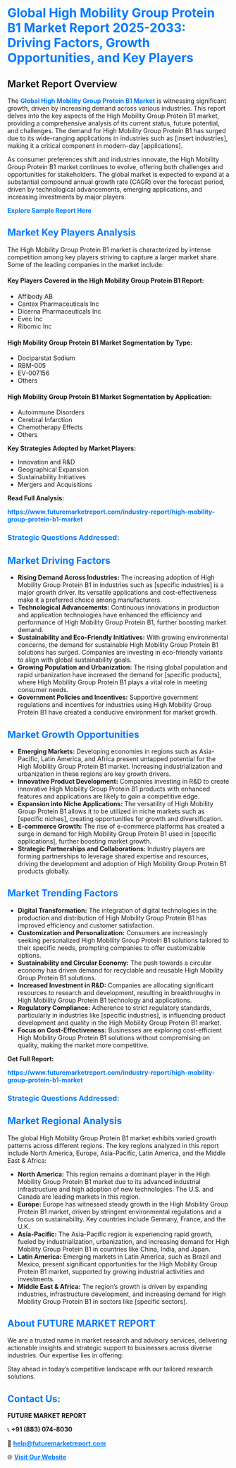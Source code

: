 <h1 style="color: #007BFF;">Global High Mobility Group Protein B1 Market Report 2025-2033: Driving Factors, Growth Opportunities, and Key Players</h1>

<section id="overview">
<h2>Market Report Overview</h2>
<p>The <a href="https://www.futuremarketreport.com/industry-report/high-mobility-group-protein-b1-market" style="color: #007BFF; text-decoration: none;"><strong>Global High Mobility Group Protein B1 Market</strong></a> is witnessing significant growth, driven by increasing demand across various industries. This report delves into the key aspects of the High Mobility Group Protein B1 market, providing a comprehensive analysis of its current status, future potential, and challenges. The demand for High Mobility Group Protein B1 has surged due to its wide-ranging applications in industries such as [insert industries], making it a critical component in modern-day [applications].</p>
<p>As consumer preferences shift and industries innovate, the High Mobility Group Protein B1 market continues to evolve, offering both challenges and opportunities for stakeholders. The global market is expected to expand at a substantial compound annual growth rate (CAGR) over the forecast period, driven by technological advancements, emerging applications, and increasing investments by major players.</p>
</section>

<section id="overview">
<p><a href="https://www.futuremarketreport.com/request-sample/reportId=53278" style="color: #007BFF; text-decoration: none;"><strong>Explore Sample Report Here</strong></a></p>
</section>

<section id="key-players">
<h2 style="color: #007BFF;">Market Key Players Analysis</h2>
<p>The High Mobility Group Protein B1 market is characterized by intense competition among key players striving to capture a larger market share. Some of the leading companies in the market include:</p>
<h4>Key Players Covered in the High Mobility Group Protein B1 Report:</h4>
<ul><li>Affibody AB</li><li>Cantex Pharmaceuticals Inc</li><li>Dicerna Pharmaceuticals Inc</li><li>Evec Inc</li><li>Ribomic Inc</li></ul>
<h4>High Mobility Group Protein B1 Market Segmentation by Type:</h4>
<ul><li>Dociparstat Sodium</li><li>RBM-005</li><li>EV-007156</li><li>Others</li></ul>

<h4>High Mobility Group Protein B1 Market Segmentation by Application:</h4>
<ul><li>Autoimmune Disorders</li><li>Cerebral Infarction</li><li>Chemotherapy Effects</li><li>Others</li></ul>
<p><strong>Key Strategies Adopted by Market Players:</strong></p>
<ul>
<li>Innovation and R&D</li>
<li>Geographical Expansion</li>
<li>Sustainability Initiatives</li>
<li>Mergers and Acquisitions</li>
</ul>
</section>

<section>
<p><strong>Read Full Analysis: </strong></p><a href="https://www.futuremarketreport.com/industry-report/high-mobility-group-protein-b1-market" style="color: #007BFF; text-decoration: none;"><strong>https://www.futuremarketreport.com/industry-report/high-mobility-group-protein-b1-market</strong></a>
<h3 style="color: #007BFF;">Strategic Questions Addressed:</h3>
</section>

<section id="driving-factors">
<h2 style="color: #007BFF;">Market Driving Factors</h2>
<ul>
<li><strong>Rising Demand Across Industries:</strong> The increasing adoption of High Mobility Group Protein B1 in industries such as [specific industries] is a major growth driver. Its versatile applications and cost-effectiveness make it a preferred choice among manufacturers.</li>
<li><strong>Technological Advancements:</strong> Continuous innovations in production and application technologies have enhanced the efficiency and performance of High Mobility Group Protein B1, further boosting market demand.</li>
<li><strong>Sustainability and Eco-Friendly Initiatives:</strong> With growing environmental concerns, the demand for sustainable High Mobility Group Protein B1 solutions has surged. Companies are investing in eco-friendly variants to align with global sustainability goals.</li>
<li><strong>Growing Population and Urbanization:</strong> The rising global population and rapid urbanization have increased the demand for [specific products], where High Mobility Group Protein B1 plays a vital role in meeting consumer needs.</li>
<li><strong>Government Policies and Incentives:</strong> Supportive government regulations and incentives for industries using High Mobility Group Protein B1 have created a conducive environment for market growth.</li>
</ul>
</section>

<section id="growth-opportunities">
<h2 style="color: #007BFF;">Market Growth Opportunities</h2>
<ul>
<li><strong>Emerging Markets:</strong> Developing economies in regions such as Asia-Pacific, Latin America, and Africa present untapped potential for the High Mobility Group Protein B1 market. Increasing industrialization and urbanization in these regions are key growth drivers.</li>
<li><strong>Innovative Product Development:</strong> Companies investing in R&D to create innovative High Mobility Group Protein B1 products with enhanced features and applications are likely to gain a competitive edge.</li>
<li><strong>Expansion into Niche Applications:</strong> The versatility of High Mobility Group Protein B1 allows it to be utilized in niche markets such as [specific niches], creating opportunities for growth and diversification.</li>
<li><strong>E-commerce Growth:</strong> The rise of e-commerce platforms has created a surge in demand for High Mobility Group Protein B1 used in [specific applications], further boosting market growth.</li>
<li><strong>Strategic Partnerships and Collaborations:</strong> Industry players are forming partnerships to leverage shared expertise and resources, driving the development and adoption of High Mobility Group Protein B1 products globally.</li>
</ul>
</section>

<section id="trending-factors">
<h2 style="color: #007BFF;">Market Trending Factors</h2>
<ul>
<li><strong>Digital Transformation:</strong> The integration of digital technologies in the production and distribution of High Mobility Group Protein B1 has improved efficiency and customer satisfaction.</li>
<li><strong>Customization and Personalization:</strong> Consumers are increasingly seeking personalized High Mobility Group Protein B1 solutions tailored to their specific needs, prompting companies to offer customizable options.</li>
<li><strong>Sustainability and Circular Economy:</strong> The push towards a circular economy has driven demand for recyclable and reusable High Mobility Group Protein B1 solutions.</li>
<li><strong>Increased Investment in R&D:</strong> Companies are allocating significant resources to research and development, resulting in breakthroughs in High Mobility Group Protein B1 technology and applications.</li>
<li><strong>Regulatory Compliance:</strong> Adherence to strict regulatory standards, particularly in industries like [specific industries], is influencing product development and quality in the High Mobility Group Protein B1 market.</li>
<li><strong>Focus on Cost-Effectiveness:</strong> Businesses are exploring cost-efficient High Mobility Group Protein B1 solutions without compromising on quality, making the market more competitive.</li>
</ul>
</section>

<section>
<p><strong>Get Full Report: </strong></p><a href="https://www.futuremarketreport.com/industry-report/high-mobility-group-protein-b1-market" style="color: #007BFF; text-decoration: none;"><strong>https://www.futuremarketreport.com/industry-report/high-mobility-group-protein-b1-market</strong></a>
<h3 style="color: #007BFF;">Strategic Questions Addressed:</h3>
</section>


<section id="regional-analysis">
<h2 style="color: #007BFF;">Market Regional Analysis</h2>
<p>The global High Mobility Group Protein B1 market exhibits varied growth patterns across different regions. The key regions analyzed in this report include North America, Europe, Asia-Pacific, Latin America, and the Middle East & Africa:</p>
<ul>
<li><strong>North America:</strong> This region remains a dominant player in the High Mobility Group Protein B1 market due to its advanced industrial infrastructure and high adoption of new technologies. The U.S. and Canada are leading markets in this region.</li>
<li><strong>Europe:</strong> Europe has witnessed steady growth in the High Mobility Group Protein B1 market, driven by stringent environmental regulations and a focus on sustainability. Key countries include Germany, France, and the U.K.</li>
<li><strong>Asia-Pacific:</strong> The Asia-Pacific region is experiencing rapid growth, fueled by industrialization, urbanization, and increasing demand for High Mobility Group Protein B1 in countries like China, India, and Japan.</li>
<li><strong>Latin America:</strong> Emerging markets in Latin America, such as Brazil and Mexico, present significant opportunities for the High Mobility Group Protein B1 market, supported by growing industrial activities and investments.</li>
<li><strong>Middle East & Africa:</strong> The region’s growth is driven by expanding industries, infrastructure development, and increasing demand for High Mobility Group Protein B1 in sectors like [specific sectors].</li>
</ul>
</section>

<footer>
<h2 style="color: #007BFF;">About FUTURE MARKET REPORT</h2>
<p>We are a trusted name in market research and advisory services, delivering actionable insights and strategic support to businesses across diverse industries. Our expertise lies in offering:</p>

<p>Stay ahead in today’s competitive landscape with our tailored research solutions.</p>

<h2 style="color: #007BFF;">Contact Us:</h2>
<p><strong>FUTURE MARKET REPORT</strong></p>
<p>📞 <strong>+91 (883) 074-8030</strong></p>
<p>📧 <strong><a href="mailto:help@futuremarketreport.com" style="color: #007BFF;">help@futuremarketreport.com</a></strong></p>
<p>🌐 <strong><a href="https://www.futuremarketreport.com/" style="color: #007BFF;">Visit Our Website</a></strong></p>
</footer>